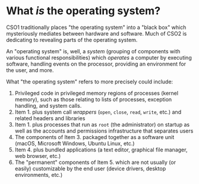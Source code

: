 # What _is_ the operating system?

CSO1 traditionally places "the operating system" into a "black box" which mysteriously mediates between hardware and software. Much of CSO2 is dedicating to revealing parts of the operating system.

An "operating system" is, well, a _system_ (grouping of components with various functional responsibilities) which _operates_ a computer by executing software, handling events on the processor, providing an environment for the user, and more.

What "the operating system" refers to more precisely could include:
1. Privileged code in privileged memory regions of processes (kernel memory), such as those relating to lists of processes, exception handling, and system calls.
2. Item 1. plus system call _wrappers_ (`open`, `close`, `read`, `write`, etc.) and related headers and libraries
3. Item 1. plus processes that run as `root` (the administrator) on startup as well as the accounts and permissions infrastructure that separates users
4. The components of Item 3. packaged together as a software unit (macOS, Microsoft Windows, Ubuntu Linux, etc.)
5. Item 4. plus bundled applications (a text editor, graphical file manager, web browser, etc.)
6. The "permanent" components of Item 5. which are not usually (or easily) customizable by the end user (device drivers, desktop environments, etc.)

